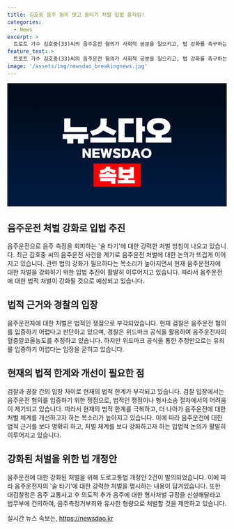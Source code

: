 ```yaml
---
title: 김호중 음주 혐의 벗고 술타기 처벌 입법 움직임!
categories:
  - News
excerpt: >
  트로트 가수 김호중(33)씨의 음주운전 혐의가 사회적 공분을 일으키고, 법 강화를 촉구하는 목소리가 커지고 있다. 김씨를 포함한 음주운전자들에게 강력한 처벌을 요구하는 논의 속에 법조계와 경찰의 입장도 관심을 끌고 있다. 음주운전자들이 혐의를 회피하는 방법에 대한 비판이 일고 있으며, 국민적 관심 속에 경찰의 조사와 검찰의 판단이 기대되고 있다. 형사 처벌 규정을 강화하고 법을 개정하는 움직임도 나타나고 있어 이에 대한 집중된 관심이 계속될 전망이다.
feature_text: >
  트로트 가수 김호중(33)씨의 음주운전 혐의가 사회적 공분을 일으키고, 법 강화를 촉구하는 목소리가 커지고 있다. 김씨를 포함한 음주운전자들에게 강력한 처벌을 요구하는 논의 속에 법조계와 경찰의 입장도 관심을 끌고 있다. 음주운전자들이 혐의를 회피하는 방법에 대한 비판이 일고 있으며, 국민적 관심 속에 경찰의 조사와 검찰의 판단이 기대되고 있다. 형사 처벌 규정을 강화하고 법을 개정하는 움직임도 나타나고 있어 이에 대한 집중된 관심이 계속될 전망이다.
image: '/assets/img/newsdao_breakingnews.jpg'
---
```


<p><img src="/assets/img/newsdao_breakingnews.jpg" alt="koreaapp 속보" /></p>

<h2 data-ke-size="size26">음주운전 처벌 강화로 입법 추진</h2>

<p data-ke-size="size16">음주운전으로 음주 측정을 회피하는 '술 타기'에 대한 강력한 처벌 방침이 나오고 있습니다. 최근 김호중 씨의 음주운전 사건을 계기로 음주운전 처벌에 대한 논의가 뜨겁게 이어지고 있습니다. 관련 법의 강화가 필요하다는 목소리가 높아지면서 현재 음주운전자에 대한 처벌을 강화하기 위한 입법 추진이 활발히 이루어지고 있습니다. 따라서 음주운전에 대한 법적 처벌이 강화될 것으로 예상되고 있습니다.</p>

<h2 data-ke-size="size26">법적 근거와 경찰의 입장</h2>

<p data-ke-size="size16">음주운전자에 대한 처벌은 법적인 쟁점으로 부각되었습니다. 현재 검찰은 음주운전 혐의를 입증하기 어렵다고 판단하고 있으며, 경찰은 위드마크 공식을 활용하여 음주운전자의 혈중알코올농도를 추정하고 있습니다. 하지만 위드마크 공식을 통한 추정만으로는 유죄를 입증하기 어렵다는 입장을 굳히고 있습니다.</p>

<h2 data-ke-size="size26">현재의 법적 한계와 개선이 필요한 점</h2>

<p data-ke-size="size16">검찰과 경찰 간의 입장 차이로 현재의 법적 한계가 부각되고 있습니다. 검찰 입장에서는 음주운전 혐의를 입증하기 위한 쟁점으로, 법적인 쟁점이나 형사소송 절차에서의 어려움이 제기되고 있습니다. 따라서 현재의 법적 한계를 극복하고, 더 나아가 음주운전에 대한 처벌 체계를 개선하고자 하는 목소리가 높아지고 있습니다. 이에 따라 음주운전에 대한 법적 근거를 보다 명확히 하고, 처벌 체계를 보다 강화하고자 하는 입법적 논의가 활발히 이루어지고 있습니다.</p>

<h2 data-ke-size="size26">강화된 처벌을 위한 법 개정안</h2>

<p data-ke-size="size16">음주운전에 대한 강화된 처벌을 위해 도로교통법 개정안 2건이 발의되었습니다. 이에 따라 음주운전자의 '술 타기'에 대한 강력한 처벌을 명시하는 내용이 담겨있습니다. 또한 대검찰청은 음주 교통사고 후 의도적 추가 음주에 대한 형사처벌 규정을 신설해달라고 법무부에 건의하여, 음주측정거부죄와 유사한 형량으로 처벌할 것을 제안하고 있습니다.</p>
실시간 뉴스 속보는, <a href="https://newsdao.kr" rel="dofollow">https://newsdao.kr</a>


